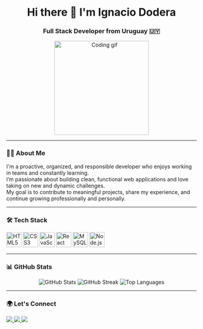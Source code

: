 <h1 align="center">Hi there 👋 I'm Ignacio Dodera</h1>
<h3 align="center">Full Stack Developer from Uruguay 🇺🇾</h3>

<p align="center">
  <img src="https://media.giphy.com/media/qgQUggAC3Pfv687qPC/giphy.gif" width="250" alt="Coding gif">
</p>

---

### 👨‍💻 About Me

I'm a proactive, organized, and responsible developer who enjoys working in teams and constantly learning.  
I’m passionate about building clean, functional web applications and love taking on new and dynamic challenges.  
My goal is to contribute to meaningful projects, share my experience, and continue growing professionally and personally.

---

### 🛠️ Tech Stack

<p align="left">
  <img src="https://cdn.jsdelivr.net/gh/devicons/devicon/icons/html5/html5-original.svg" width="40" alt="HTML5" />
  <img src="https://cdn.jsdelivr.net/gh/devicons/devicon/icons/css3/css3-original.svg" width="40" alt="CSS3" />
  <img src="https://cdn.jsdelivr.net/gh/devicons/devicon/icons/javascript/javascript-original.svg" width="40" alt="JavaScript" />
  <img src="https://cdn.jsdelivr.net/gh/devicons/devicon/icons/react/react-original.svg" width="40" alt="React" />
  <img src="https://cdn.jsdelivr.net/gh/devicons/devicon/icons/mysql/mysql-original.svg" width="40" alt="MySQL" />
  <img src="https://cdn.jsdelivr.net/gh/devicons/devicon/icons/nodejs/nodejs-original.svg" width="40" alt="Node.js" />
</p>

---

### 📊 GitHub Stats

<p align="center">
  <img src="https://github-readme-stats.vercel.app/api?username=ignacioDodera&show_icons=true&theme=onedark" alt="GitHub Stats" />
  <img src="https://github-readme-streak-stats.herokuapp.com/?user=ignacioDodera&theme=onedark" alt="GitHub Streak" />
  <img src="https://github-readme-stats.vercel.app/api/top-langs/?username=ignacioDodera&layout=compact&theme=onedark" alt="Top Languages" />
</p>

---

### 🌍 Let's Connect

<p align="left">
  <a href="https://www.linkedin.com/in/ignacio-dodera-64917028a/" target="_blank">
    <img src="https://img.shields.io/badge/LinkedIn-0A66C2?style=for-the-badge&logo=linkedin&logoColor=white" />
  </a>
  <a href="doderaignacio21@gmail.com">
    <img src="https://img.shields.io/badge/Gmail-D14836?style=for-the-badge&logo=gmail&logoColor=white" />
  </a>
  <a href="https://yourportfolio.com" target="_blank">
    <img src="https://img.shields.io/badge/Portfolio-000000?style=for-the-badge&logo=github&logoColor=white" />
  </a>
</p>

